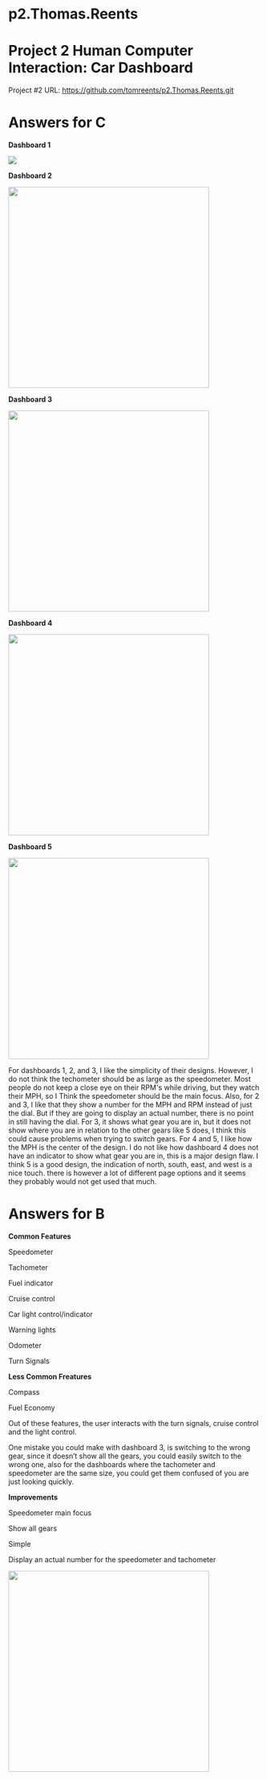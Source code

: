 # p2.Thomas.Reents
# Project 2 Human Computer Interaction: Car Dashboard 

Project #2 URL: https://github.com/tomreents/p2.Thomas.Reents.git

# Answers for C

**Dashboard 1**

<img src = "https://user-images.githubusercontent.com/68446643/115167441-3e35c700-a07d-11eb-95fc-e45b3167315e.jpg">

**Dashboard 2**

<img src = "https://user-images.githubusercontent.com/68446643/115167457-4beb4c80-a07d-11eb-9015-5ef3ac475b36.png" height = "400">

**Dashboard 3**

<img src = "https://user-images.githubusercontent.com/68446643/115167465-5279c400-a07d-11eb-888d-0b95d4caa419.jpg" height = "400" >

**Dashboard 4**

<img src = "https://user-images.githubusercontent.com/68446643/115167963-016acf80-a07f-11eb-925b-9313160d642b.png" height = "400" >

**Dashboard 5**

<img src = "https://user-images.githubusercontent.com/68446643/115168897-214fc280-a082-11eb-86a8-44375e74a8d2.jpg" height = "400">

For dashboards 1, 2, and 3, I like the simplicity of their designs. However, I do not think the techometer should be as large as the speedometer. Most people do not keep a close eye on their RPM's while driving, but they watch their MPH, so I Think the speedometer should be the main focus. Also, for 2 and 3, I like that they show a number for the MPH and RPM instead of just the dial. But if they are going to display an actual number, there is no point in still having the dial. For 3, it shows what gear you are in, but it does not show where you are in relation to the other gears like 5 does, I think this could cause problems when trying to switch gears. For 4 and 5, I like how the MPH is the center of the design. I do not like how dashboard 4 does not have an indicator to show what gear you are in, this is a major design flaw. I think 5 is a good design, the indication of north, south, east, and west is a nice touch. there is however a lot of different page options and it seems they probably would not get used that much.

# Answers for B

**Common Features**

Speedometer

Tachometer 

Fuel indicator 

Cruise control 

Car light control/indicator 

Warning lights 

Odometer

Turn Signals 

**Less Common Freatures**

Compass

Fuel Economy 

Out of these features, the user interacts with the turn signals, cruise control and the light control. 

One mistake you could make with dashboard 3, is switching to the wrong gear, since it doesn’t show all the gears, you could easily switch to the wrong one, also for the dashboards where the tachometer and speedometer are the same size, you could get them confused of you are just looking quickly. 

**Improvements**

Speedometer main focus 

Show all gears 

Simple 

Display an actual number for the speedometer and tachometer 

<img src = "https://user-images.githubusercontent.com/68446643/115171453-adfd7f00-a088-11eb-8bc6-e348284cdb14.jpg" height = "400">






